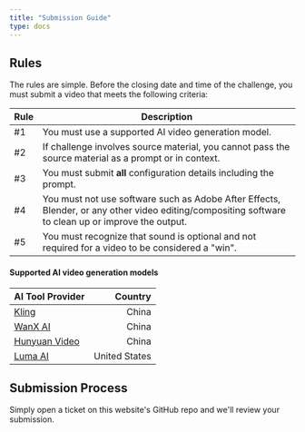 ```yaml
---
title: "Submission Guide"
type: docs
---
```


## Rules

The rules are simple. Before the closing date and time of the challenge, you must submit a video that meets the following criteria:

| Rule | Description |
| --- | --- |
| #1 | You must use a supported AI video generation model. |
| #2 | If challenge involves source material, you cannot pass the source material as a prompt or in context. |
| #3 | You must submit <b>all</b> configuration details including the prompt. |
| #4 | You must not use software such as Adobe After Effects, Blender, or any other video editing/compositing software to clean up or improve the output. |
| #5 | You must recognize that sound is optional and not required for a video to be considered a "win". |

#### Supported AI video generation models

| AI Tool Provider | Country |
| --- | ---:|
| [Kling](https://klingai.com/) | China |
| [WanX AI](https://wanx-ai.net/) | China |
| [Hunyuan Video](https://aivideo.hunyuan.tencent.com/) | China |
| [Luma AI](https://lumalabs.ai/) | United States |

## Submission Process

Simply open a ticket on this website's GitHub repo and we'll review your submission.